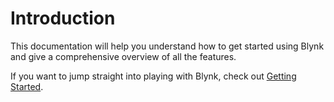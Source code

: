 # Introduction

This documentation will help you understand how to get started using Blynk and give a comprehensive overview of all the features.

If you want to jump straight into playing with Blynk, check out [Getting Started](tutorials/getting-started/).  




